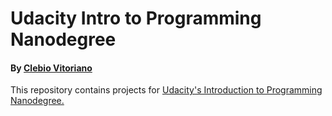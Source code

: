 # Udacity Intro to Programming Nanodegree
#### By [Clebio Vitoriano](https://www.linkedin.com/in/clebiovitoriano/) 

This repository contains projects for [Udacity's Introduction to Programming Nanodegree.](https://br.udacity.com/course/intro-to-programming-nanodegree--nd000)
